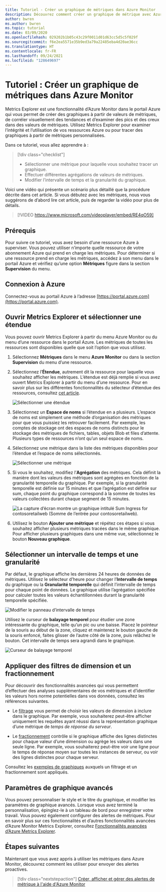 ```yaml
---
title: Tutoriel - Créer un graphique de métriques dans Azure Monitor
description: Découvrez comment créer un graphique de métrique avec Azure Metrics Explorer.
author: bwren
ms.author: bwren
ms.topic: tutorial
ms.date: 03/09/2020
ms.openlocfilehash: 029202b1b05c43c29f0011d01d63cc5d5c5f029f
ms.sourcegitcommit: f6e2ea5571e35b9ed3a79a22485eba4d20ae36cc
ms.translationtype: HT
ms.contentlocale: fr-FR
ms.lasthandoff: 09/24/2021
ms.locfileid: "128649697"
---
```

# <a name="tutorial-create-a-metrics-chart-in-azure-monitor"></a>Tutoriel : Créer un graphique de métriques dans Azure Monitor
Metrics Explorer est une fonctionnalité d’Azure Monitor dans le portail Azure qui vous permet de créer des graphiques à partir de valeurs de métriques, de corréler visuellement des tendances et d’examiner des pics et des creux dans des valeurs de métriques. Utilisez Metrics Explorer pour examiner l’intégrité et l’utilisation de vos ressources Azure ou pour tracer des graphiques à partir de métriques personnalisées. 

Dans ce tutoriel, vous allez apprendre à :

> [!div class="checklist"]
> * Sélectionner une métrique pour laquelle vous souhaitez tracer un graphique.
> * Effectuer différentes agrégations de valeurs de métriques.
> * Modifier l’intervalle de temps et la granularité du graphique.

Voici une vidéo qui présente un scénario plus détaillé que la procédure décrite dans cet article. Si vous débutez avec les métriques, nous vous suggérons de d’abord lire cet article, puis de regarder la vidéo pour plus de détails. 

> [!VIDEO https://www.microsoft.com/videoplayer/embed/RE4qO59]

## <a name="prerequisites"></a>Prérequis

Pour suivre ce tutoriel, vous avez besoin d’une ressource Azure à superviser. Vous pouvez utiliser n’importe quelle ressource de votre abonnement Azure qui prend en charge les métriques. Pour déterminer si une ressource prend en charge les métriques, accédez à son menu dans le portail Azure et vérifiez qu’une option **Métriques** figure dans la section **Supervision** du menu.


## <a name="log-in-to-azure"></a>Connexion à Azure
Connectez-vous au portail Azure à l’adresse [https://portal.azure.com](https://portal.azure.com).

## <a name="open-metrics-explorer-and-select-a-scope"></a>Ouvrir Metrics Explorer et sélectionner une étendue
Vous pouvez ouvrir Metrics Explorer à partir du menu Azure Monitor ou du menu d’une ressource dans le portail Azure. Les métriques de toutes les ressources sont disponibles quelle que soit l’option que vous utilisez. 

1. Sélectionnez **Métriques** dans le menu **Azure Monitor** ou dans la section **Supervision** du menu d’une ressource.

1. Sélectionnez l’**Étendue**, autrement dit la ressource pour laquelle vous souhaitez afficher les métriques. L’étendue est déjà remplie si vous avez ouvert Metrics Explorer à partir du menu d’une ressource. Pour en savoir plus sur les différentes fonctionnalités du sélecteur d’étendue des ressources, consultez [cet article](../essentials/metrics-charts.md#resource-scope-picker).

    ![Sélectionner une étendue](media/tutorial-metrics-explorer/scope-picker.png)

2. Sélectionnez un **Espace de noms** si l’étendue en a plusieurs. L’espace de noms est simplement une méthode d’organisation des métriques pour que vous puissiez les retrouver facilement. Par exemple, les comptes de stockage ont des espaces de noms distincts pour le stockage des métriques de fichiers, tables, objets Blob et files d’attente. Plusieurs types de ressources n’ont qu’un seul espace de noms.

3. Sélectionnez une métrique dans la liste des métriques disponibles pour l’étendue et l’espace de noms sélectionnés.

    ![Sélectionner une métrique](media/tutorial-metrics-explorer/metric-picker.png)

4. Si vous le souhaitez, modifiez l’**Agrégation** des métriques. Cela définit la manière dont les valeurs des métriques sont agrégées en fonction de la granularité temporelle du graphique. Par exemple, si la granularité temporelle est définie sur 15 minutes et que l’agrégation est définie sur sum, chaque point du graphique correspond à la somme de toutes les valeurs collectées durant chaque segment de 15 minutes.

    ![La capture d’écran montre un graphique intitulé Sum Ingress for contosoretailweb (Somme de l’entrée pour contosoretailweb).](media/tutorial-metrics-explorer/chart.png)

5. Utilisez le bouton **Ajouter une métrique** et répétez ces étapes si vous souhaitez afficher plusieurs métriques tracées dans le même graphique. Pour afficher plusieurs graphiques dans une même vue, sélectionnez le bouton **Nouveau graphique**.

## <a name="select-a-time-range-and-granularity"></a>Sélectionner un intervalle de temps et une granularité

Par défaut, le graphique affiche les dernières 24 heures de données de métriques. Utilisez le sélecteur d’heure pour changer l’**Intervalle de temps** du graphique ou la **Granularité temporelle** qui définit l’intervalle de temps pour chaque point de données. Le graphique utilise l’agrégation spécifiée pour calculer toutes les valeurs échantillonnées durant la granularité temporelle spécifiée.

![Modifier le panneau d’intervalle de temps](media/tutorial-metrics-explorer/time-picker.png)


Utilisez le curseur de **balayage temporel** pour étudier une zone intéressante du graphique, telle qu’un pic ou une baisse. Placez le pointeur de la souris au début de la zone, cliquez et maintenez le bouton gauche de la souris enfoncé, faites glisser de l’autre côté de la zone, puis relâchez le bouton. Cet intervalle de temps sera agrandi dans le graphique. 

![Curseur de balayage temporel](media/tutorial-metrics-explorer/time-brush.png)

## <a name="apply-dimension-filters-and-splitting"></a>Appliquer des filtres de dimension et un fractionnement
Pour découvrir des fonctionnalités avancées qui vous permettent d’effectuer des analyses supplémentaires de vos métriques et d’identifier les valeurs hors norme potentielles dans vos données, consultez les références suivantes.

- Le [filtrage](../essentials/metrics-charts.md#filters) vous permet de choisir les valeurs de dimension à inclure dans le graphique. Par exemple, vous souhaiterez peut-être afficher uniquement les requêtes ayant réussi dans la représentation graphique d’une métrique de *temps de réponse du serveur*. 

- Le [fractionnement](../essentials/metrics-charts.md#apply-splitting) contrôle si le graphique affiche des lignes distinctes pour chaque valeur d’une dimension ou agrège les valeurs dans une seule ligne. Par exemple, vous souhaiterez peut-être voir une ligne pour le temps de réponse moyen sur toutes les instances de serveur, ou voir des lignes distinctes pour chaque serveur. 

Consultez les [exemples de graphiques](../essentials/metric-chart-samples.md) auxquels un filtrage et un fractionnement sont appliqués.

## <a name="advanced-chart-settings"></a>Paramètres de graphique avancés

Vous pouvez personnaliser le style et le titre du graphique, et modifier les paramètres de graphique avancés. Lorsque vous avez terminé la personnalisation, épinglez-le à un tableau de bord pour enregistrer votre travail. Vous pouvez également configurer des alertes de métriques. Pour en savoir plus sur ces fonctionnalités et d’autres fonctionnalités avancées d’Azure Monitor Metrics Explorer, consultez [Fonctionnalités avancées d’Azure Metrics Explorer](../essentials/metrics-charts.md#locking-the-range-of-the-y-axis).


## <a name="next-steps"></a>Étapes suivantes
Maintenant que vous avez appris à utiliser les métriques dans Azure Monitor, découvrez comment les utiliser pour envoyer des alertes proactives.

> [!div class="nextstepaction"]
> [Créer, afficher et gérer des alertes de métrique à l'aide d'Azure Monitor](../essentials/metrics-charts.md#alert-rules)


